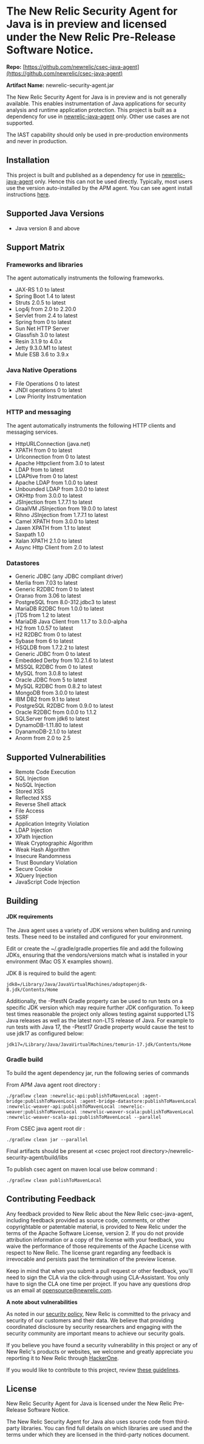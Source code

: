 #
# **The New Relic Security Agent for Java is in preview and licensed under the New Relic Pre-Release Software Notice.**

**Repo:** [https://github.com/newrelic/csec-java-agent](https://github.com/newrelic/csec-java-agent)

**Artifact Name:** newrelic-security-agent.jar

The New Relic Security Agent for Java is in preview and is not generally available. This enables instrumentation of Java applications for security analysis and runtime application protection. This project is built as a dependency for use in [newrelic-java-agent](https://github.com/newrelic/newrelic-java-agent) only. Other use cases are not supported.

The IAST capability should only be used in pre-production environments and never in production.

## **Installation**

This project is built and published as a dependency for use in [newrelic-java-agent](https://github.com/newrelic/newrelic-java-agent) only. Hence this can not be used directly. Typically, most users use the version auto-installed by the APM agent. You can see agent install instructions [here](https://github.com/newrelic/java-newrelic#installation-and-getting-started).

## **Supported Java Versions**
- Java version 8 and above

## **Support Matrix**

### Frameworks and libraries

The agent automatically instruments the following frameworks.

- JAX-RS 1.0 to latest
- Spring Boot 1.4 to latest
- Struts 2.0.5 to latest
- Log4j from 2.0 to 2.20.0
- Servlet from 2.4 to latest
- Spring from 0 to latest
- Sun Net HTTP Server
- Glassfish 3.0 to latest
- Resin 3.1.9 to 4.0.x
- Jetty 9.3.0.M1 to latest
- Mule ESB 3.6 to 3.9.x

### Java Native Operations

- File Operations 0 to latest
- JNDI operations 0 to latest
- Low Priority Instrumentation

### HTTP and messaging

The agent automatically instruments the following HTTP clients and messaging services.

- HttpURLConnection (java.net)
- XPATH from 0 to latest
- Urlconnection from 0 to latest
- Apache Httpclient from 3.0 to latest
- LDAP from to latest
- LDAPtive from 0 to latest
- Apache LDAP from 1.0.0 to latest
- Unbounded LDAP from 3.0.0 to latest
- OKHttp from 3.0.0 to latest
- JSInjection from 1.7.7.1 to latest
- GraalVM JSInjection from 19.0.0 to latest
- Rihno JSInjection from 1.7.7.1 to latest
- Camel XPATH from 3.0.0 to latest
- Jaxen XPATH from 1.1 to latest
- Saxpath 1.0
- Xalan XPATH 2.1.0 to latest
- Async Http Client from 2.0 to latest

### Datastores

- Generic JDBC (any JDBC compliant driver)
- Merlia from 7.03 to latest
- Generic R2DBC from 0 to latest
- Oranxo from 3.06 to latest
- PostgreSQL from 8.0-312.jdbc3 to latest
- MariaDB R2DBC from 1.0.0 to latest
- jTDS from 1.2 to latest
- MariaDB Java Client from 1.1.7 to 3.0.0-alpha
- H2 from 1.0.57 to latest
- H2 R2DBC from 0 to latest
- Sybase from 6 to latest
- HSQLDB from 1.7.2.2 to latest
- Generic JDBC from 0 to latest
- Embedded Derby from 10.2.1.6 to latest
- MSSQL R2DBC from 0 to latest
- MySQL from 3.0.8 to latest
- Oracle JDBC from 5 to latest
- MySQL R2DBC from 0.8.2 to latest
- MongoDB from 3.0.0 to latest
- IBM DB2 from 9.1 to latest
- PostgreSQL R2DBC from 0.9.0 to latest
- Oracle R2DBC from 0.0.0 to 1.1.2
- SQLServer from jdk6 to latest
- DynamoDB-1.11.80 to latest 
- DyanamoDB-2.1.0 to latest
- Anorm from 2.0 to 2.5

## **Supported Vulnerabilities**
* Remote Code Execution
* SQL Injection
* NoSQL Injection
* Stored XSS
* Reflected XSS
* Reverse Shell attack
* File Access
* SSRF
* Application Integrity Violation
* LDAP Injection
* XPath Injection
* Weak Cryptographic Algorithm
* Weak Hash Algorithm
* Insecure Randomness
* Trust Boundary Violation
* Secure Cookie
* XQuery Injection
* JavaScript Code Injection

## **Building**

#### **JDK requirements**

The Java agent uses a variety of JDK versions when building and running tests. These need to be installed and configured for your environment.

Edit or create the ~/.gradle/gradle.properties file and add the following JDKs, ensuring that the vendors/versions match what is installed in your environment (Mac OS X examples shown).

JDK 8 is required to build the agent:

`jdk8=/Library/Java/JavaVirtualMachines/adoptopenjdk-8.jdk/Contents/Home`

Additionally, the -PtestN Gradle property can be used to run tests on a specific JDK version which may require further JDK configuration. To keep test times reasonable the project only allows testing against supported LTS Java releases as well as the latest non-LTS release of Java. For example to run tests with Java 17, the -Ptest17 Gradle property would cause the test to use jdk17 as configured below:

`jdk17=/Library/Java/JavaVirtualMachines/temurin-17.jdk/Contents/Home`



### **Gradle build**

To build the agent dependency jar, run the following series of commands

From APM Java agent root directory :

```./gradlew clean :newrelic-api:publishToMavenLocal :agent-bridge:publishToMavenLocal :agent-bridge-datastore:publishToMavenLocal :newrelic-weaver-api:publishToMavenLocal :newrelic-weaver:publishToMavenLocal :newrelic-weaver-scala:publishToMavenLocal :newrelic-weaver-scala-api:publishToMavenLocal --parallel```

From CSEC java agent root dir :

```./gradlew clean jar --parallel```

Final artifacts should be present at \<csec project root directory\>/newrelic-security-agent/build/libs

To publish csec agent on maven local use below command :

```./gradlew clean publishToMavenLocal```

## **Contributing Feedback**

Any feedback provided to New Relic about the New Relic csec-java-agent, including feedback provided as source code, comments, or other copyrightable or patentable material, is provided to New Relic under the terms of the Apache Software License, version 2. If you do not provide attribution information or a copy of the license with your feedback, you waive the performance of those requirements of the Apache License with respect to New Relic. The license grant regarding any feedback is irrevocable and persists past the termination of the preview license.

Keep in mind that when you submit a pull request or other feedback, you'll need to sign the CLA via the click-through using CLA-Assistant. You only have to sign the CLA one time per project.
If you have any questions drop us an email at opensource@newrelic.com.

**A note about vulnerabilities**

As noted in our [security policy](https://github.com/newrelic/csec-java-agent/security/policy), New Relic is committed to the privacy and security of our customers and their data. We believe that providing coordinated disclosure by security researchers and engaging with the security community are important means to achieve our security goals.

If you believe you have found a security vulnerability in this project or any of New Relic's products or websites, we welcome and greatly appreciate you reporting it to New Relic through [HackerOne](https://hackerone.com/newrelic).

If you would like to contribute to this project, review [these guidelines](https://github.com/newrelic/csec-java-agent/blob/main/CONTRIBUTING.md).

## **License**

New Relic Security Agent for Java is licensed under the New Relic Pre-Release Software Notice.

The New Relic Security Agent for Java also uses source code from third-party libraries. You can find full details on which libraries are used and the terms under which they are licensed in the third-party notices document.
